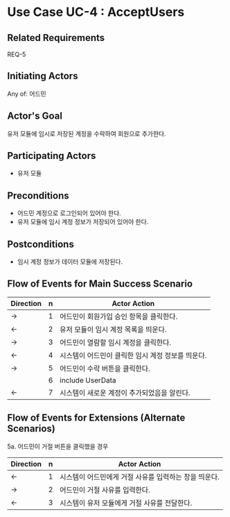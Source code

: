 # Use Case UC-4 : AcceptUsers

## **Related Requirements**

REQ-5

## **Initiating Actors**

Any of: 어드민

## **Actor's Goal**

유저 모듈에 임시로 저장된 계정을 수락하여 회원으로 추가한다.

## **Participating Actors**

 - 유저 모듈

## **Preconditions**

+ 어드민 계정으로 로그인되어 있어야 한다.
+ 유저 모듈에 임시 계정 정보가 저장되어 있어야 한다.

## **Postconditions**

- 임시 계정 정보가 데이터 모듈에 저장된다.

## Flow of Events for Main Success Scenario
| Direction | n    | Actor Action                                      |
| --------- | ---- | ------------------------------------------------- |
| →         | 1    | 어드민이 회원가입 승인 항목을 클릭한다.           |
| ←         | 2    | 유저 모듈이 임시 계정 목록을 띄운다.              |
| →         | 3    | 어드민이 열람할 임시 계정을 클릭한다.             |
| ←         | 4    | 시스템이 어드민이 클릭한 임시 계정 정보를 띄운다. |
| →         | 5    | 어드민이 수락 버튼을 클릭한다.                    |
|           | 6    | include UserData                                  |
| ←         | 7    | 시스템이 새로운 계정이 추가되었음을 알린다.       |


## Flow of Events for Extensions (Alternate Scenarios)
5a. 어드민이 거절 버튼을 클릭했을 경우

| Direction | n    | Actor Action                                          |
| --------- | ---- | ----------------------------------------------------- |
| ←         | 1    | 시스템이 어드민에게 거절 사유를 입력하는 창을 띄운다. |
| →         | 2    | 어드민이 거절 사유를 입력한다.                        |
| ←         | 3    | 시스템이 유저 모듈에게 거절 사유를 전달한다.          |


